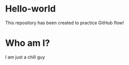 # Hello-world
This repository has been created to practice GitHub flow!

# Who am I?
I am just a chill guy


